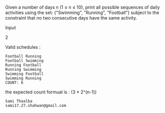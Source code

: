Given a number of days n (1 ≤ n ≤ 10), print all possible sequences of daily activities using the set:
{"Swimming", "Running", "Football"}
subject to the constraint that no two consecutive days have the same activity.

Input

2

Valid schedules :
```
Football Running
Football Swimming
Running Football
Running Swimming
Swimming Football
Swimming Running
COUNT: 6
```
the expected count formual is : (3 * 2^(n-1))
```
Sami Thaalba
sami17.27.shahwan@gmail.com
```
